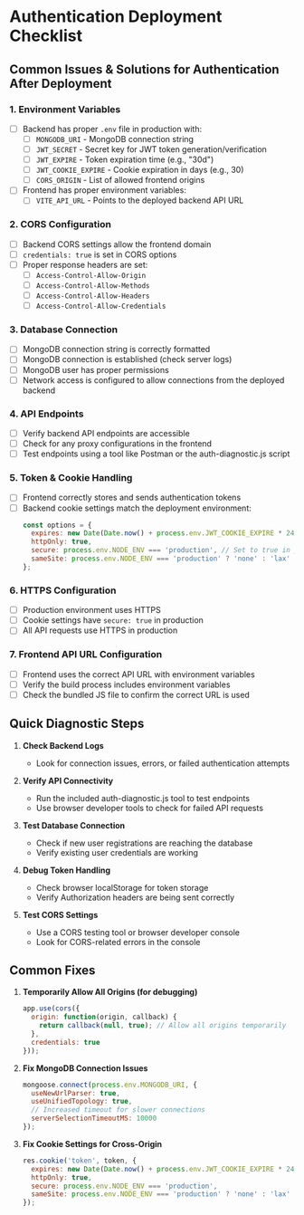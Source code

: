 # Authentication Deployment Checklist

## Common Issues & Solutions for Authentication After Deployment

### 1. Environment Variables
- [ ] Backend has proper `.env` file in production with:
  - [ ] `MONGODB_URI` - MongoDB connection string
  - [ ] `JWT_SECRET` - Secret key for JWT token generation/verification
  - [ ] `JWT_EXPIRE` - Token expiration time (e.g., "30d")
  - [ ] `JWT_COOKIE_EXPIRE` - Cookie expiration in days (e.g., 30)
  - [ ] `CORS_ORIGIN` - List of allowed frontend origins

- [ ] Frontend has proper environment variables:
  - [ ] `VITE_API_URL` - Points to the deployed backend API URL

### 2. CORS Configuration
- [ ] Backend CORS settings allow the frontend domain
- [ ] `credentials: true` is set in CORS options
- [ ] Proper response headers are set:
  - [ ] `Access-Control-Allow-Origin`
  - [ ] `Access-Control-Allow-Methods`
  - [ ] `Access-Control-Allow-Headers`
  - [ ] `Access-Control-Allow-Credentials`

### 3. Database Connection
- [ ] MongoDB connection string is correctly formatted
- [ ] MongoDB connection is established (check server logs)
- [ ] MongoDB user has proper permissions
- [ ] Network access is configured to allow connections from the deployed backend

### 4. API Endpoints
- [ ] Verify backend API endpoints are accessible
- [ ] Check for any proxy configurations in the frontend
- [ ] Test endpoints using a tool like Postman or the auth-diagnostic.js script

### 5. Token & Cookie Handling
- [ ] Frontend correctly stores and sends authentication tokens
- [ ] Backend cookie settings match the deployment environment:
  ```javascript
  const options = {
    expires: new Date(Date.now() + process.env.JWT_COOKIE_EXPIRE * 24 * 60 * 60 * 1000),
    httpOnly: true,
    secure: process.env.NODE_ENV === 'production', // Set to true in production
    sameSite: process.env.NODE_ENV === 'production' ? 'none' : 'lax' // Needed for cross-site cookies
  };
  ```

### 6. HTTPS Configuration
- [ ] Production environment uses HTTPS
- [ ] Cookie settings have `secure: true` in production
- [ ] All API requests use HTTPS in production

### 7. Frontend API URL Configuration
- [ ] Frontend uses the correct API URL with environment variables
- [ ] Verify the build process includes environment variables
- [ ] Check the bundled JS file to confirm the correct URL is used

## Quick Diagnostic Steps

1. **Check Backend Logs**
   - Look for connection issues, errors, or failed authentication attempts

2. **Verify API Connectivity**
   - Run the included auth-diagnostic.js tool to test endpoints
   - Use browser developer tools to check for failed API requests

3. **Test Database Connection**
   - Check if new user registrations are reaching the database
   - Verify existing user credentials are working

4. **Debug Token Handling**
   - Check browser localStorage for token storage
   - Verify Authorization headers are being sent correctly

5. **Test CORS Settings**
   - Use a CORS testing tool or browser developer console
   - Look for CORS-related errors in the console

## Common Fixes

1. **Temporarily Allow All Origins (for debugging)**
   ```javascript
   app.use(cors({
     origin: function(origin, callback) {
       return callback(null, true); // Allow all origins temporarily
     },
     credentials: true
   }));
   ```

2. **Fix MongoDB Connection Issues**
   ```javascript
   mongoose.connect(process.env.MONGODB_URI, {
     useNewUrlParser: true,
     useUnifiedTopology: true,
     // Increased timeout for slower connections
     serverSelectionTimeoutMS: 10000
   });
   ```

3. **Fix Cookie Settings for Cross-Origin**
   ```javascript
   res.cookie('token', token, {
     expires: new Date(Date.now() + process.env.JWT_COOKIE_EXPIRE * 24 * 60 * 60 * 1000),
     httpOnly: true,
     secure: process.env.NODE_ENV === 'production',
     sameSite: process.env.NODE_ENV === 'production' ? 'none' : 'lax'
   });
   ```
